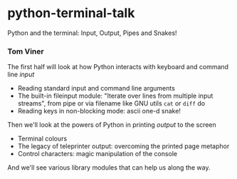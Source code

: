 # python-terminal-talk
Python and the terminal: Input, Output, Pipes and Snakes!

### Tom Viner

The first half will look at how Python interacts with keyboard and command line *input*
- Reading standard input and command line arguments
- The built-in fileinput module: "Iterate over lines from multiple input streams", from pipe or via filename like GNU utils `cat` or `diff` do
- Reading keys in non-blocking mode: ascii one-d snake!

Then we'll look at the powers of Python in printing *output* to the screen
- Terminal colours
- The legacy of teleprinter output: overcoming the printed page metaphor
- Control characters: magic manipulation of the console

And we'll see various library modules that can help us along the way.
